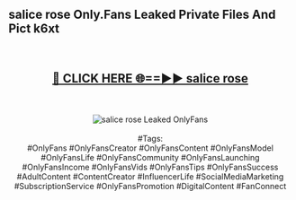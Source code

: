 <h2>salice rose Only.Fans Leaked Private Files And Pict k6xt</h2>
<br>
<div align="center">
<h2><a href="https://mediafiles.top/salice_rose" rel="nofollow">🔴 CLICK HERE 🌐==►► salice rose</a></h2>
<br>
<br>
<a href="https://mediafiles.top/salice_rose" rel="nofollow" data-target="animated-image.originalLink"><img src="https://i.ibb.co.com/WyWwxjT/player-gif2.gif" alt="salice rose Leaked OnlyFans" style="max-width: 100%; display: inline-block;" data-target="animated-image.originalImage"></a>
<br><br>
#Tags:
<br>
#OnlyFans #OnlyFansCreator #OnlyFansContent #OnlyFansModel #OnlyFansLife #OnlyFansCommunity #OnlyFansLaunching #OnlyFansIncome #OnlyFansVids #OnlyFansTips #OnlyFansSuccess #AdultContent #ContentCreator #InfluencerLife #SocialMediaMarketing #SubscriptionService #OnlyFansPromotion #DigitalContent #FanConnect
</div>
<br>